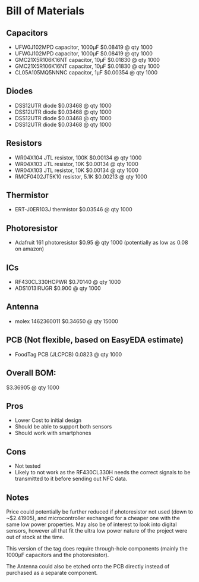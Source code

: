 # Bill of Materials

## Capacitors
- UFW0J102MPD capacitor, 1000µF $0.08419 @ qty 1000
- UFW0J102MPD capacitor, 1000µF $0.08419 @ qty 1000
- GMC21X5R106K16NT capacitor, 10µF $0.01830 @ qty 1000
- GMC21X5R106K16NT capacitor, 10µF $0.01830 @ qty 1000
- CL05A105MQ5NNNC capacitor, 1µF $0.00354 @ qty 1000

## Diodes
- DSS12UTR diode $0.03468 @ qty 1000
- DSS12UTR diode $0.03468 @ qty 1000
- DSS12UTR diode $0.03468 @ qty 1000
- DSS12UTR diode $0.03468 @ qty 1000

## Resistors
- WR04X104 JTL resistor, 100K $0.00134 @ qty 1000
- WR04X103 JTL resistor, 10K $0.00134 @ qty 1000
- WR04X103 JTL resistor, 10K $0.00134 @ qty 1000
- RMCF0402JT5K10 resistor, 5.1K $0.00213 @ qty 1000

## Thermistor
- ERT-J0ER103J thermistor $0.03546 @ qty 1000

## Photoresistor
- Adafruit 161 photoresistor $0.95 @ qty 1000 (potentially as low as 0.08 on amazon)

## ICs
- RF430CL330HCPWR $0.70140 @ qty 1000
- ADS1013IRUGR $0.900 @ qty 1000

## Antenna
- molex 1462360011 $0.34650 @ qty 15000

## PCB (Not flexible, based on EasyEDA estimate)
- FoodTag PCB (JLCPCB) 0.0823 @ qty 1000

## Overall BOM:
$3.36905 @ qty 1000

## Pros
- Lower Cost to initial design
- Should be able to support both sensors
- Should work with smartphones

## Cons
- Not tested
- Likely to not work as the RF430CL330H needs the correct signals to be transmitted to it before sending out NFC data.

## Notes
Price could potentially be further reduced if photoresistor not used (down to ~$2.41905), and microcontroller exchanged for a cheaper one with the same low power properties. May also be of interest to look into digital sensors, however all that fit the ultra low power nature of the project were out of stock at the time.

This version of the tag does require through-hole components (mainly the 1000µF capacitors and the photoresistor).

The Antenna could also be etched onto the PCB directly instead of purchased as a separate component.
